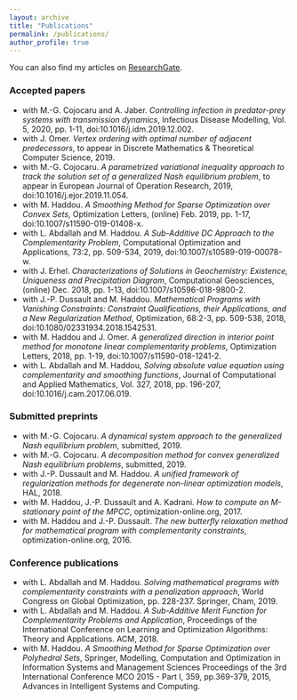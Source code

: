 ```yaml
---
layout: archive
title: "Publications"
permalink: /publications/
author_profile: true
---
```


You can also find my articles on <a href="https://www.researchgate.net/profile/Tangi_Migot">ResearchGate</a>.

### Accepted papers
  * with M.-G. Cojocaru and A. Jaber. <i>Controlling infection in predator-prey systems with transmission dynamics</i>, Infectious Disease Modelling, Vol. 5, 2020, pp. 1-11, doi:10.1016/j.idm.2019.12.002.
  * with J. Omer. <i>Vertex ordering with optimal number of adjacent predecessors</i>, to appear in Discrete Mathematics \& Theoretical Computer Science, 2019.
  * with M.-G. Cojocaru. <i>A parametrized variational inequality approach to track the solution set of a generalized Nash equilibrium problem</i>, to appear in European Journal of Operation Research, 2019, doi:10.1016/j.ejor.2019.11.054.
  * with M. Haddou. <i>A Smoothing Method for Sparse Optimization over Convex Sets</i>, Optimization Letters, (online) Feb. 2019, pp. 1-17, doi:10.1007/s11590-019-01408-x.
  * with L. Abdallah and M. Haddou. <i>A Sub-Additive DC Approach to the
    Complementarity Problem</i>, Computational Optimization and Applications, 73:2, pp. 509-534, 2019, doi:10.1007/s10589-019-00078-w.
  * with J. Erhel. <i>Characterizations of Solutions in Geochemistry: Existence, Uniqueness and Precipitation Diagram</i>, Computational Geosciences, (online) Dec. 2018, pp. 1-13, doi:10.1007/s10596-018-9800-2. 
  * with J.-P. Dussault and M. Haddou. <i>Mathematical Programs with Vanishing Constraints: Constraint Qualifications, their Applications, and a New Regularization Method</i>, Optimization, 68:2-3, pp. 509-538, 2018, doi:10.1080/02331934.2018.1542531.
  * with M. Haddou and J. Omer. <i>A generalized direction in interior point method for monotone linear complementarity problems</i>, Optimization Letters, 2018, pp. 1-19,  doi:10.1007/s11590-018-1241-2.
  * with L. Abdallah and M. Haddou, <i>Solving absolute value equation using complementarity and smoothing functions</i>, Journal of Computational and Applied Mathematics, Vol. 327, 2018, pp. 196-207, doi:10.1016/j.cam.2017.06.019.
  
### Submitted preprints
  * with M.-G. Cojocaru. <i>A dynamical system  approach to the generalized Nash equilibrium problem</i>, submitted, 2019.
  * with M.-G. Cojocaru. <i>A decomposition method for convex generalized Nash equilibrium problems</i>, submitted, 2019.
  * with J.-P. Dussault and M. Haddou. <i>A unified framework of regularization methods for degenerate non-linear optimization models</i>, HAL, 2018.
  * with M. Haddou, J.-P. Dussault and A. Kadrani. <i>How to compute an M-stationary point of the MPCC</i>, optimization-online.org, 2017.
  * with M. Haddou and J.-P. Dussault.  <i>The new butterfly relaxation method for mathematical program with complementarity constraints</i>, optimization-online.org, 2016.
  
### Conference publications
  * with L. Abdallah and M. Haddou. <i>Solving mathematical programs with complementarity constraints with a penalization approach</i>, World Congress on Global Optimization, pp. 228-237. Springer, Cham, 2019.
  * with L. Abdallah and M. Haddou. <i>A Sub-Additive Merit Function for Complementarity Problems and Application</i>, Proceedings of the International Conference on Learning and Optimization Algorithms: Theory and Applications. ACM, 2018.
  * with M. Haddou. <i>A Smoothing Method for Sparse Optimization over Polyhedral Sets</i>, Springer, Modelling, Computation and Optimization in Information Systems and Management Sciences Proceedings of the 3rd International Conference MCO 2015 - Part I, 359, pp.369-379, 2015, Advances in Intelligent Systems and Computing.
